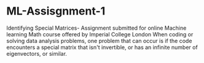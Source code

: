 # ML-Assisgnment-1
Identifying Special Matrices- Assignment submitted for online Machine learning Math course offered by Imperial College London 
When coding or solving data analysis problems, one problem that can  occur is if the code encounters a special matrix that isn't invertible,  or has an infinite number of eigenvectors, or similar.
